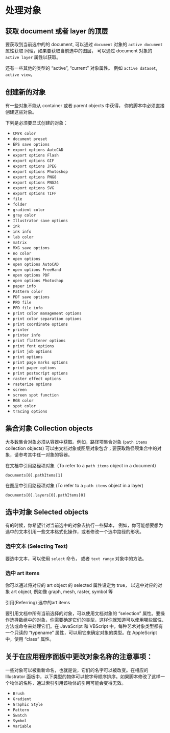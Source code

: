 # 处理对象

## 获取 document 或者 layer 的顶层

要获取到当前选中的的 document, 可以通过 `document` 对象的 `active document` 属性获取
同理，如果要获取当前选中的图层， 可以通过 document 对象的 `active layer` 属性以获取。 

还有一些其他的类型的 “active”, “current” 对象属性。 例如 `active dataset`, `active view`。 



## 创建新的对象

有一些对象不能从 container 或者 parent objects 中获得， 你的脚本中必须直接创建这些对象。 

下列是必须要显式创建的对象：

- `CMYK color`
- `document preset`
- `EPS save options`
- `export options AutoCAD`
- `export options Flash`
- `export options GIF`
- `export options JPEG`
- `export options Photoshop`
- `export options PNG8`
- `export options PNG24`
- `export options SVG`
- `export options TIFF`
- `file`
- `folder`
- `gradient color`
- `gray color`
- `Illustrator save options`
- `ink`
- `ink info`
- `lab color`
- `matrix`
- `MXG save options`
- `no color`
- `open options`
- `open options AutoCAD`
- `open options FreeHand`
- `open options PDF`
- `open options Photoshop`
- `paper info`
- `Pattern color`
- `PDF save options`
- `PPD file`
- `PPD file info`
- `print color management options`
- `print color separation options`
- `print coordinate options`
- `printer`
- `printer info`
- `print flattener options`
- `print font options`
- `print job options`
- `print options`
- `print page marks options`
- `print paper options`
- `print postscript options`
- `raster effect options`
- `rasterize options`
- `screen`
- `screen spot function`
- `RGB color`
- `spot color`
- `tracing options`

## 集合对象  Collection objects

大多数集合对象必须从容器中获取。例如，路径项集合对象 (`path items` collection objects) 可以由文档对象或图层对象包含；要获取路径项集合中的对象，请参考其中任一对象的容器。

在文档中引用路径项对象（To refer to a `path items` object in a document）

```
documents[0].pathItems[1]
```

在图层中引用路径项对象 (To refer to a `path items` object in a layer)

```
documents[0].layers[0].pathItems[0]
```



## 选中对象 Selected objects

有的时候，你希望针对当前选中的对象去执行一些脚本， 例如，你可能想要想为选中的文本引用一些文本格式化操作，或者修改一个选中路径的形状。

### 选中文本 (Selecting Text)

要选中文本，可以使用 `select` 命令， 或者 `text range` 对象中的方法。

### 选中 art items

你可以通过将对应的 art object 的 selected 属性设定为 true， 以选中对应的对象 art object,  例如像 graph, mesh, raster, symbol 等

引用(Referring) 选中的art items

要引用文档中所有当前选择的对象，可以使用文档对象的 “selection” 属性。要操作选择数组中的对象，你需要确定它们的类型，这样你就知道可以使用哪些属性、方法或命令来处理它们。在 JavaScript 和 VBScript 中，每种艺术对象类型都有一个只读的 “typename” 属性，可以用它来确定对象的类型。在 AppleScript 中，使用 “class” 属性。



## 关于在应用程序面板中更改对象名称的注意事项：

一些对象可以被重新命名，也就是说，它们的名字可以被改变。在相应的 Illustrator 面板中，以下类型的物体可以按字母顺序排序。如果脚本修改了这样一个物体的名称，通过索引引用该物体的引用可能会变得无效。

- `Brush`
- `Gradient`
- `Graphic Style`
- `Pattern`
- `Swatch`
- `Symbol`
- `Variable`